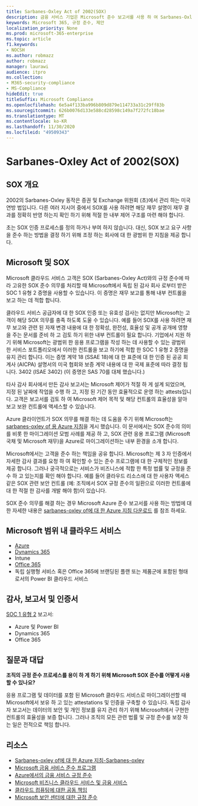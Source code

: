 ```yaml
---
title: Sarbanes-Oxley Act of 2002(SOX)
description: 금융 서비스 기업은 Microsoft 준수 보고서를 사용 하 여 Sarbanes-Oxley Act 준수를 처리할 수 있습니다.
keywords: Microsoft 365, 규정 준수, 제안
localization_priority: None
ms.prod: microsoft-365-enterprise
ms.topic: article
f1.keywords:
- NOCSH
ms.author: robmazz
author: robmazz
manager: laurawi
audience: itpro
ms.collection:
- M365-security-compliance
- MS-Compliance
hideEdit: true
titleSuffix: Microsoft Compliance
ms.openlocfilehash: 6e5a4f133ba996b809d879e114733a31c29ff83b
ms.sourcegitcommit: 626b0076d133e588cd28598c149a7f272fc18bae
ms.translationtype: MT
ms.contentlocale: ko-KR
ms.lasthandoff: 11/30/2020
ms.locfileid: "49509343"
---
```

# <a name="sarbanes-oxley-act-of-2002-sox"></a>Sarbanes-Oxley Act of 2002(SOX)

## <a name="sox-overview"></a>SOX 개요

2002의 Sarbanes-Oxley 동작은 증권 및 Exchange 위원회 (초)에서 관리 하는 미국 연방 법입니다. 다른 여러 지시어 중에서 SOX를 사용 하려면 해당 재무 설명이 재무 결과를 정확히 반영 하는지 확인 하기 위해 적절 한 내부 제어 구조를 마련 해야 합니다.

초는 SOX 인증 프로세스를 정의 하거나 부여 하지 않습니다. 대신, SOX 보고 요구 사항을 준수 하는 방법을 결정 하기 위해 조정 하는 회사에 대 한 광범위 한 지침을 제공 합니다.

## <a name="microsoft-and-sox"></a>Microsoft 및 SOX

Microsoft 클라우드 서비스 고객은 SOX (Sarbanes-Oxley Act)와의 규정 준수에 따라 고유한 SOX 준수 의무를 처리할 때 Microsoft에서 독립 된 감사 회사 로부터 받은 SOC 1 유형 2 증명을 사용할 수 있습니다. 이 증명은 재무 보고를 통해 내부 컨트롤을 보고 하는 데 적합 합니다.

클라우드 서비스 공급자에 대 한 SOX 인증 또는 유효성 검사는 없지만 Microsoft는 고객이 해당 SOX 의무를 충족 하도록 도울 수 있습니다. 예를 들어 SOX를 사용 하려면 재무 보고와 관련 된 자재 변경 내용에 대 한 정확성, 완전성, 효율성 및 공개 공개에 영향을 주는 문서를 준비 하 고 검토 하기 위한 내부 컨트롤이 필요 합니다. 기업에서 지원 하기 위해 Microsoft는 광범위 한 응용 프로그램을 작성 하는 데 사용할 수 있는 광범위 한 서비스 포트폴리오에서 이러한 컨트롤을 보고 하기에 적합 한 SOC 1 유형 2 증명을 유지 관리 합니다. 이는 증명 계약 18 (SSAE 18)에 대 한 표준에 대 한 인증 된 공공 회계사 (AICPA) 설명서의 미국 협회와 보증 계약 내용에 대 한 국제 표준에 따라 결정 됩니다. 3402 (ISAE 3402) (이 증명은 SAS 70를 대체 했습니다.)

타사 감사 회사에서 만든 감사 보고서는 Microsoft 제어가 적절 하 게 설계 되었으며, 지정 된 날짜에 작업을 수행 하 고, 지정 된 기간 동안 효율적으로 운영 하는 attests입니다. 고객은 보고서를 검토 하 여 Microsoft 제어 목적 및 해당 컨트롤의 효율성을 알아보고 보완 컨트롤에 액세스할 수 있습니다.

Azure 클라이언트가 SOX 의무를 해결 하는 데 도움을 주기 위해 Microsoft는 [sarbanes-oxley of 용 Azure 지침](https://aka.ms/Azure-SOX-Guide)을 게시 했습니다. 이 문서에서는 SOX 준수의 의미를 비롯 한 마이그레이션 모범 사례를 제공 하 고, SOX 관련 응용 프로그램 (Microsoft 국채 및 Microsoft 재무)을 Azure로 마이그레이션하는 내부 환경을 소개 합니다.

Microsoft에서는 고객을 준수 하는 책임을 공유 합니다. Microsoft는 제 3 자 인증에서 자세한 감사 결과를 요청 하 여 확인할 수 있는 준수 프로그램에 대 한 구체적인 정보를 제공 합니다. 그러나 궁극적으로는 서비스가 비즈니스에 적합 한 특정 법률 및 규정을 준수 하 고 있는지를 확인 해야 합니다. 예를 들어 클라우드 리소스에 대 한 사용자 액세스 같은 SOX 관련 보안 컨트롤 (예: 조직에서 SOX 규정 준수의 일환으로 이러한 컨트롤에 대 한 적절 한 감사를 개발 해야 함)이 있습니다.

SOX 준수 의무를 해결 하는 경우 Microsoft Azure 준수 보고서를 사용 하는 방법에 대 한 자세한 내용은 [sarbanes-oxley of에 대 한 Azure 지침 다운로드](https://aka.ms/Azure-SOX-Guide) 를 참조 하세요.

## <a name="microsoft-in-scope-cloud-services"></a>Microsoft 범위 내 클라우드 서비스

- [Azure](https://aka.ms/AzureCompliance)
- [Dynamics 365](https://aka.ms/d365-compliance-list)
- Intune
- [Office 365](https://go.microsoft.com/fwlink/p/?LinkID=2077751)
- 독립 실행형 서비스 혹은 Office 365에 브랜딩된 플랜 또는 제품군에 포함된 형태로서의 Power BI 클라우드 서비스

## <a name="audits-reports-and-certificates"></a>감사, 보고서 및 인증서

[SOC 1 유형 2](offering-SOC.md) 보고서:

- Azure 및 Power BI
- Dynamics 365
- Office 365

## <a name="frequently-asked-questions"></a>질문과 대답

**조직의 규정 준수 프로세스를 용이 하 게 하기 위해 Microsoft SOX 준수를 어떻게 사용할 수 있나요?**

응용 프로그램 및 데이터를 포함 된 Microsoft 클라우드 서비스로 마이그레이션할 때 Microsoft에서 보유 하 고 있는 attestations 및 인증을 구축할 수 있습니다. 독립 감사자 보고서는 데이터의 보안 및 개인 정보를 유지 관리 하기 위해 Microsoft에서 구현한 컨트롤의 효율성을 보증 합니다. 그러나 조직의 모든 관련 법률 및 규정 준수를 보장 하는 일은 전적으로 책임 합니다.

## <a name="resources"></a>리소스

- [Sarbanes-oxley of에 대 한 Azure 지침-Sarbanes-oxley](https://aka.ms/Azure-SOX-Guide)
- [Microsoft 금융 서비스 준수 프로그램](https://www.microsoft.com/download/details.aspx?id=55332)
- [Azure에서의 금융 서비스 규정 준수](https://azure.microsoft.com/resources/videos/azurecon-2015-financial-services-compliance-in-azure/)
- [Microsoft 비즈니스 클라우드 서비스 및 금융 서비스](https://www.microsoft.com/trustcenter/cloudservices/financialservices)
- [클라우드 컴퓨팅에 대한 공동 책임](https://aka.ms/sharedresponsibility)
- [Microsoft 보안 센터에 대한 규정 준수](https://www.microsoft.com/trust-center/compliance/compliance-overview)
